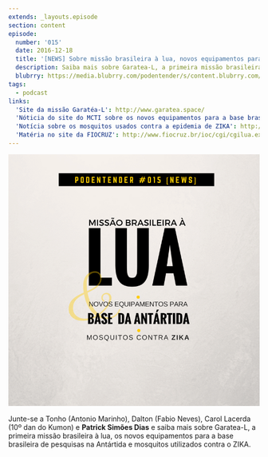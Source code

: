 ```yaml
---
extends: _layouts.episode
section: content
episode:
  number: '015'
  date: 2016-12-18
  title: '[NEWS] Sobre missão brasileira à lua, novos equipamentos para a base de pesquisa na antártida e mosquitos contra ZIKA'
  description: Saiba mais sobre Garatea-L, a primeira missão brasileira à lua, os novos equipamentos para a base brasileira de pesquisas na Antártida e mosquitos utilizados contra o ZIKA.
  blubrry: https://media.blubrry.com/podentender/s/content.blubrry.com/podentender/PODEntender_015_NEWS_.mp3  
tags:
  - podcast
links:
  'Site da missão Garatéa-L': http://www.garatea.space/
  'Nóticia do site do MCTI sobre os novos equipamentos para a base brasileira na Antártida': http://www.mcti.gov.br/pagina-noticia/-/asset_publisher/IqV53KMvD5rY/content/primeiros-equipamentos-da-nova-base-de-pesquisas-na-antartica-chegam-em-dezembro?p_p_auth=sf9xYWZY&_101_INSTANCE_IqV53KMvD5rY_redirect=%2Finicio
  'Notícia sobre os mosquitos usados contra a epidemia de ZIKA': http://www.cctv-america.com/2016/11/09/scientist-release-zika-resistant-mosquitoes-in-brazil%20http://www.fiocruz.br/ioc/cgi/cgilua.exe/sys/start.htm?infoid=1591&sid=32
  'Matéria no site da FIOCRUZ': http://www.fiocruz.br/ioc/cgi/cgilua.exe/sys/start.htm?infoid=1591&sid=32
---
```


![Capa do episódio: missão brasileira à lua, novos equipamentos para a base da antártida e mosquitos contra Zika](/assets/images/episode/015/015-capa.png)

Junte-se a Tonho (Antonio Marinho), Dalton (Fabio Neves), Carol Lacerda (10º dan do Kumon) e
**Patrick Simões Dias** e saiba mais sobre Garatea-L, a primeira missão brasileira à lua,
os novos equipamentos para a base brasileira de pesquisas na Antártida e mosquitos utilizados contra o ZIKA.
